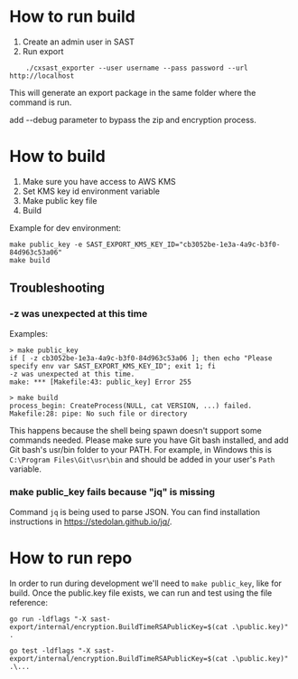 # How to run build

1. Create an admin user in SAST
2. Run export
```
    ./cxsast_exporter --user username --pass password --url http://localhost
```

This will generate an export package in the same folder where the command is run.

add --debug parameter to bypass the zip and encryption process. 

# How to build

1. Make sure you have access to AWS KMS
2. Set KMS key id environment variable
3. Make public key file
4. Build

Example for dev environment:
```
make public_key -e SAST_EXPORT_KMS_KEY_ID="cb3052be-1e3a-4a9c-b3f0-84d963c53a06"
make build
```

## Troubleshooting

### -z was unexpected at this time

Examples:
```
> make public_key
if [ -z cb3052be-1e3a-4a9c-b3f0-84d963c53a06 ]; then echo "Please specify env var SAST_EXPORT_KMS_KEY_ID"; exit 1; fi
-z was unexpected at this time.
make: *** [Makefile:43: public_key] Error 255
```

```
> make build
process_begin: CreateProcess(NULL, cat VERSION, ...) failed.
Makefile:28: pipe: No such file or directory
```

This happens because the shell being spawn doesn't support some commands needed.
Please make sure you have Git bash installed, and add Git bash's usr/bin folder to your PATH.
For example, in Windows this is `C:\Program Files\Git\usr\bin` and should be added in your user's `Path` variable.

### make public_key fails because "jq" is missing

Command `jq` is being used to parse JSON. You can find installation instructions in https://stedolan.github.io/jq/. 

# How to run repo

In order to run during development we'll need to `make public_key`, like for build.
Once the public.key file exists, we can run and test using the file reference:
```
go run -ldflags "-X sast-export/internal/encryption.BuildTimeRSAPublicKey=$(cat .\public.key)" .
```

```
go test -ldflags "-X sast-export/internal/encryption.BuildTimeRSAPublicKey=$(cat .\public.key)" .\...
```

